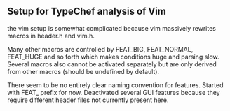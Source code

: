 ## Setup for TypeChef analysis of Vim

the vim setup is somewhat complicated because
vim massively rewrites macros in header.h and
vim.h.

Many other macros are controlled by FEAT_BIG, FEAT_NORMAL, FEAT_HUGE and so forth which makes conditions huge and parsing slow. Several macros also cannot be activated separately but are only derived from other macros (should be undefined by default).

There seem to be no entirely clear naming convention for features. Started with FEAT_ prefix for now.
Deactivated several GUI features because they require different header files not currently present here.


